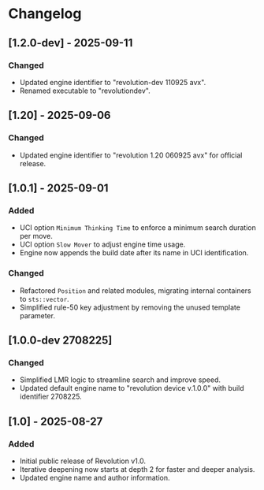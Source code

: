 # Changelog

## [1.2.0-dev] - 2025-09-11
### Changed
- Updated engine identifier to "revolution-dev 110925 avx".
- Renamed executable to "revolutiondev".

## [1.20] - 2025-09-06
### Changed
- Updated engine identifier to "revolution 1.20 060925 avx" for official release.

## [1.0.1] - 2025-09-01
### Added
- UCI option `Minimum Thinking Time` to enforce a minimum search duration per move.
- UCI option `Slow Mover` to adjust engine time usage.
- Engine now appends the build date after its name in UCI identification.
### Changed
- Refactored `Position` and related modules, migrating internal containers to `sts::vector`.
- Simplified rule-50 key adjustment by removing the unused template parameter.

## [1.0.0-dev 2708225]
### Changed
- Simplified LMR logic to streamline search and improve speed.
- Updated default engine name to "revolution device v.1.0.0" with build identifier 2708225.

## [1.0] - 2025-08-27
### Added
- Initial public release of Revolution v1.0.
- Iterative deepening now starts at depth 2 for faster and deeper analysis.
- Updated engine name and author information.
